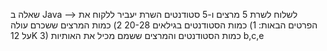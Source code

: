 
שאלה ב Java --> לשלוח לשרת 5 מרצים ו-5 סטודנטים
                          השרת יעביר ללקוח את הפרטים הבאות:
                          1) כמות הסטודנטים בגילאים 20-28
                          2) כמות המרצים ששכרם עולה על 12K
                          3) כמות הסטודנטים והמרצים ששמם מכיל את האותיות b,c,e
